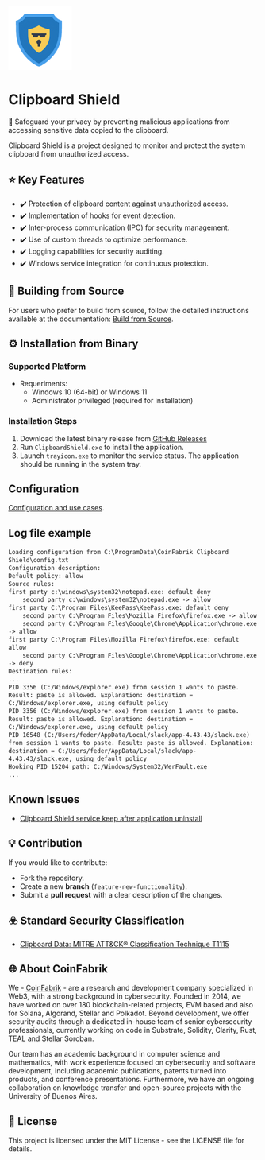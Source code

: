 <img src="./Installer/icons/app_icon.png" alt="ClipboardShield Logo" width="128" />

# Clipboard Shield

🔐 Safeguard your privacy by preventing malicious applications from accessing sensitive data copied to the clipboard.

Clipboard Shield is a project designed to monitor and protect the system clipboard from unauthorized access.

## ⭐️ Key Features
- ✔️ Protection of clipboard content against unauthorized access.
- ✔️ Implementation of hooks for event detection.
- ✔️ Inter-process communication (IPC) for security management.
- ✔️ Use of custom threads to optimize performance.
- ✔️ Logging capabilities for security auditing.
- ✔️ Windows service integration for continuous protection.

## 🔨 Building from Source

For users who prefer to build from source, follow the detailed instructions available at the documentation: [Build from Source](doc/BuildFromSource.md).

## ⚙️ Installation from Binary

### Supported Platform

* Requeriments:
  * Windows 10 (64-bit) or Windows 11
  * Administrator privileged (required for installation)
 
### Installation Steps   

1. Download the latest binary release from [GitHub Releases](https://github.com/CoinFabrik/ClipboardShield/releases) 
2. Run `ClipboardShield.exe` to install the application.
3. Launch `trayicon.exe` to monitor the service status. The application should be running in the system tray.

## Configuration
[Configuration and use cases](doc/Configuration.md).

## Log file example
```
Loading configuration from C:\ProgramData\CoinFabrik Clipboard Shield\config.txt
Configuration description:
Default policy: allow
Source rules:
first party c:\windows\system32\notepad.exe: default deny
    second party c:\windows\system32\notepad.exe -> allow
first party C:\Program Files\KeePass\KeePass.exe: default deny
    second party C:\Program Files\Mozilla Firefox\firefox.exe -> allow
    second party C:\Program Files\Google\Chrome\Application\chrome.exe -> allow
first party C:\Program Files\Mozilla Firefox\firefox.exe: default allow
    second party C:\Program Files\Google\Chrome\Application\chrome.exe -> deny
Destination rules:
...
PID 3356 (C:/Windows/explorer.exe) from session 1 wants to paste. Result: paste is allowed. Explanation: destination = C:/Windows/explorer.exe, using default policy
PID 3356 (C:/Windows/explorer.exe) from session 1 wants to paste. Result: paste is allowed. Explanation: destination = C:/Windows/explorer.exe, using default policy
PID 16548 (C:/Users/feder/AppData/Local/slack/app-4.43.43/slack.exe) from session 1 wants to paste. Result: paste is allowed. Explanation: destination = C:/Users/feder/AppData/Local/slack/app-4.43.43/slack.exe, using default policy
Hooking PID 15204 path: C:/Windows/System32/WerFault.exe
...
```
## Known Issues
* [Clipboard Shield service keep after application uninstall](https://github.com/CoinFabrik/ClipboardShield/issues/1)

## 💡 Contribution
If you would like to contribute:
- Fork the repository.
- Create a new **branch** (`feature-new-functionality`).
- Submit a **pull request** with a clear description of the changes.

## ☣️ Standard Security Classification
-  [Clipboard Data: MITRE ATT&CK® Classification Technique T1115](https://attack.mitre.org/techniques/T1115/)

## 🌐 About CoinFabrik 
We - [CoinFabrik](https://www.coinfabrik.com/) - are a research and development company specialized in Web3, with a strong background in cybersecurity. Founded in 2014, we have worked on over 180 blockchain-related projects, EVM based and also for Solana, Algorand, Stellar and Polkadot. Beyond development, we offer security audits through a dedicated in-house team of senior cybersecurity professionals, currently working on code in Substrate, Solidity, Clarity, Rust, TEAL and Stellar Soroban.

Our team has an academic background in computer science and mathematics, with work experience focused on cybersecurity and software development, including academic publications, patents turned into products, and conference presentations. Furthermore, we have an ongoing collaboration on knowledge transfer and open-source projects with the University of Buenos Aires.

## 📜 License
This project is licensed under the MIT License - see the LICENSE file for details.

